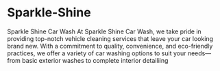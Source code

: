 # Sparkle-Shine
Sparkle Shine Car Wash At Sparkle Shine Car Wash, we take pride in providing top-notch vehicle cleaning services that leave your car looking brand new. With a commitment to quality, convenience, and eco-friendly practices, we offer a variety of car washing options to suit your needs—from basic exterior washes to complete interior detailiing
